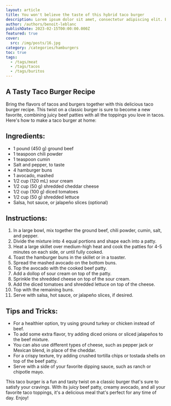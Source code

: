 ```yaml
---
layout: article
title: You won't believe the taste of this hybrid taco burger
description: Lorem ipsum dolor sit amet, consectetur adipiscing elit. Et nemo nimium beatus est; Idemne, quod iucunde? Duo Reges constructio interrete. At iamdecimum annum in spelunca iacet.
author: /authors/benoit-leblanc
publishDate: 2023-02-15T00:00:00.000Z
featured: true
cover:
  src: /img/posts/16.jpg
category: /categories/hamburgers
toc: true
tags:
  - /tags/meat
  - /tags/tacos
  - /tags/buritos
---
```


## A Tasty Taco Burger Recipe
Bring the flavors of tacos and burgers together with this delicious taco burger recipe. This twist on a classic burger is sure to become a new favorite, combining juicy beef patties with all the toppings you love in tacos. Here's how to make a taco burger at home:

## Ingredients:
* 1 pound (450 g) ground beef
* 1 teaspoon chili powder
* 1 teaspoon cumin
* Salt and pepper, to taste
* 4 hamburger buns
* 1 avocado, mashed
* 1/2 cup (120 mL) sour cream
* 1/2 cup (50 g) shredded cheddar cheese
* 1/2 cup (100 g) diced tomatoes
* 1/2 cup (50 g) shredded lettuce
* Salsa, hot sauce, or jalapeño slices (optional)

## Instructions:
1. In a large bowl, mix together the ground beef, chili powder, cumin, salt, and pepper.
2. Divide the mixture into 4 equal portions and shape each into a patty.
3. Heat a large skillet over medium-high heat and cook the patties for 4-5 minutes on each side, or until fully cooked.
4. Toast the hamburger buns in the skillet or in a toaster.
5. Spread the mashed avocado on the bottom buns.
6. Top the avocado with the cooked beef patty.
7. Add a dollop of sour cream on top of the patty.
8. Sprinkle the shredded cheese on top of the sour cream.
9. Add the diced tomatoes and shredded lettuce on top of the cheese.
10. Top with the remaining buns.
11. Serve with salsa, hot sauce, or jalapeño slices, if desired.

## Tips and Tricks:
* For a healthier option, try using ground turkey or chicken instead of beef.
* To add some extra flavor, try adding diced onions or sliced jalapeños to the beef mixture.
* You can also use different types of cheese, such as pepper jack or Mexican blend, in place of the cheddar.
* For a crispy texture, try adding crushed tortilla chips or tostada shells on top of the beef patty.
* Serve with a side of your favorite dipping sauce, such as ranch or chipotle mayo.

This taco burger is a fun and tasty twist on a classic burger that's sure to satisfy your cravings. With its juicy beef patty, creamy avocado, and all your favorite taco toppings, it's a delicious meal that's perfect for any time of day. Enjoy!